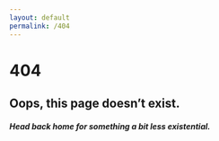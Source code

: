 ```yaml
---
layout: default
permalink: /404
---
```


<div class="error">
	<h1>404</h1>
	<h2>Oops, this page doesn’t exist.</h2>
	<h5>Head back home for something a bit less existential.</h5>
</div>
